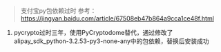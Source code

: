 > 支付宝py包依赖过时
参考： https://jingyan.baidu.com/article/67508eb47b864a9cca1ce48f.html
1. pycrypto过时三年，使用PyCryptodome替代，通过修改了alipay_sdk_python-3.2.53-py3-none-any中的包依赖，替换后安装成功